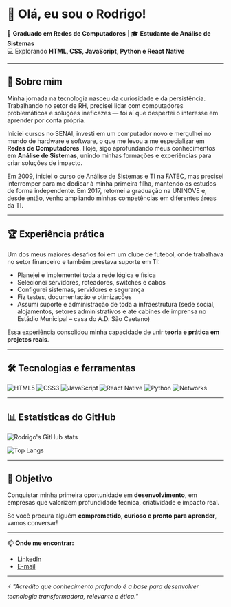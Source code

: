 # 👋 Olá, eu sou o Rodrigo!  

💼 **Graduado em Redes de Computadores** | 🎓 **Estudante de Análise de Sistemas**  
💻 Explorando **HTML, CSS, JavaScript, Python e React Native**  

---

## 🚀 Sobre mim  

Minha jornada na tecnologia nasceu da curiosidade e da persistência. Trabalhando no setor de RH, precisei lidar com computadores problemáticos e soluções ineficazes — foi aí que despertei o interesse em aprender por conta própria.  

Iniciei cursos no SENAI, investi em um computador novo e mergulhei no mundo de hardware e software, o que me levou a me especializar em **Redes de Computadores**. Hoje, sigo aprofundando meus conhecimentos em **Análise de Sistemas**, unindo minhas formações e experiências para criar soluções de impacto.  

Em 2009, iniciei o curso de Análise de Sistemas e TI na FATEC, mas precisei interromper para me dedicar à minha primeira filha, mantendo os estudos de forma independente. Em 2017, retomei a graduação na UNINOVE e, desde então, venho ampliando minhas competências em diferentes áreas da TI.  

---

## 🏆 Experiência prática  

Um dos meus maiores desafios foi em um clube de futebol, onde trabalhava no setor financeiro e também prestava suporte em TI:  

- Planejei e implementei toda a rede lógica e física  
- Selecionei servidores, roteadores, switches e cabos  
- Configurei sistemas, servidores e segurança  
- Fiz testes, documentação e otimizações  
- Assumi suporte e administração de toda a infraestrutura (sede social, alojamentos, setores administrativos e até cabines de imprensa no Estádio Municipal – casa do A.D. São Caetano)  

Essa experiência consolidou minha capacidade de unir **teoria e prática em projetos reais**.  

---

## 🛠️ Tecnologias e ferramentas  

![HTML5](https://img.shields.io/badge/-HTML5-E34F26?logo=html5&logoColor=white&style=for-the-badge)
![CSS3](https://img.shields.io/badge/-CSS3-1572B6?logo=css3&logoColor=white&style=for-the-badge)
![JavaScript](https://img.shields.io/badge/-JavaScript-F7DF1E?logo=javascript&logoColor=black&style=for-the-badge)
![React Native](https://img.shields.io/badge/-React%20Native-61DAFB?logo=react&logoColor=black&style=for-the-badge)
![Python](https://img.shields.io/badge/-Python-3776AB?logo=python&logoColor=white&style=for-the-badge)
![Networks](https://img.shields.io/badge/-Networking-29ABE2?logo=cisco&logoColor=white&style=for-the-badge)

---

## 📊 Estatísticas do GitHub  

![Rodrigo's GitHub stats](https://github-readme-stats.vercel.app/api?username=SEU-USUARIO&show_icons=true&theme=tokyonight)  

![Top Langs](https://github-readme-stats.vercel.app/api/top-langs/?username=SEU-USUARIO&layout=compact&theme=tokyonight)  

---

## 🎯 Objetivo  

Conquistar minha primeira oportunidade em **desenvolvimento**, em empresas que valorizem profundidade técnica, criatividade e impacto real.  

Se você procura alguém **comprometido, curioso e pronto para aprender**, vamos conversar!  

---

📫 **Onde me encontrar:**  
- [LinkedIn](https://www.linkedin.com/in/rodrigo-aguiar-dos-santos/?trk=opento_sprofile_topcard)  
- [E-mail](guigo.rag@gmail.com)  

---

⚡ *"Acredito que conhecimento profundo é a base para desenvolver tecnologia transformadora, relevante e ética."*  

